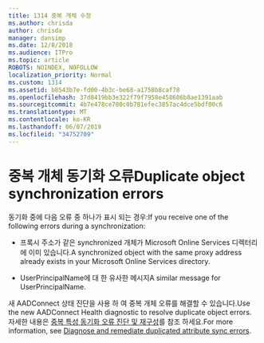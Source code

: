 ```yaml
---
title: 1314 중복 개체 수정
ms.author: chrisda
author: chrisda
manager: dansimp
ms.date: 12/8/2018
ms.audience: ITPro
ms.topic: article
ROBOTS: NOINDEX, NOFOLLOW
localization_priority: Normal
ms.custom: 1314
ms.assetid: b8543b7e-fd00-4b3c-be68-a1758b8caf78
ms.openlocfilehash: 37d8419bb3e322f79f7958e458606b8ae1391aab
ms.sourcegitcommit: 4b7e478ce700c0b781efec3857ac4dce5bdf00c6
ms.translationtype: MT
ms.contentlocale: ko-KR
ms.lasthandoff: 06/07/2019
ms.locfileid: "34752709"
---
```

# <a name="duplicate-object-synchronization-errors"></a><span data-ttu-id="991d3-102">중복 개체 동기화 오류</span><span class="sxs-lookup"><span data-stu-id="991d3-102">Duplicate object synchronization errors</span></span>

<span data-ttu-id="991d3-103">동기화 중에 다음 오류 중 하나가 표시 되는 경우:</span><span class="sxs-lookup"><span data-stu-id="991d3-103">If you receive one of the following errors during a synchronization:</span></span>

- <span data-ttu-id="991d3-104">프록시 주소가 같은 synchronized 개체가 Microsoft Online Services 디렉터리에 이미 있습니다.</span><span class="sxs-lookup"><span data-stu-id="991d3-104">A synchronized object with the same proxy address already exists in your Microsoft Online Services directory.</span></span>

- <span data-ttu-id="991d3-105">UserPrincipalName에 대 한 유사한 메시지</span><span class="sxs-lookup"><span data-stu-id="991d3-105">A similar message for UserPrincipalName.</span></span>

<span data-ttu-id="991d3-106">새 AADConnect 상태 진단을 사용 하 여 중복 개체 오류를 해결할 수 있습니다.</span><span class="sxs-lookup"><span data-stu-id="991d3-106">Use the new AADConnect Health diagnostic to resolve duplicate object errors.</span></span> <span data-ttu-id="991d3-107">자세한 내용은 [중복 특성 동기화 오류 진단 및 재구성](https://docs.microsoft.com/azure/active-directory/hybrid/how-to-connect-health-diagnose-sync-errors)를 참조 하세요.</span><span class="sxs-lookup"><span data-stu-id="991d3-107">For more information, see [Diagnose and remediate duplicated attribute sync errors](https://docs.microsoft.com/azure/active-directory/hybrid/how-to-connect-health-diagnose-sync-errors).</span></span>
